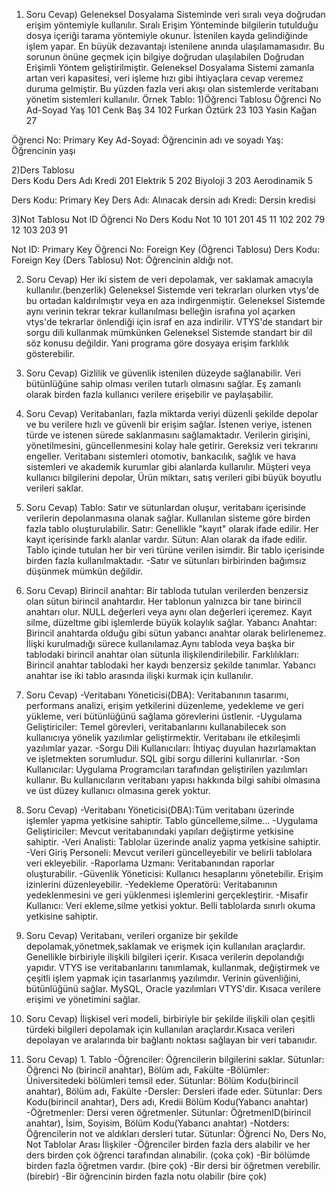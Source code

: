 1. Soru
Cevap) Geleneksel Dosyalama Sisteminde veri sıralı veya doğrudan erişim yöntemiyle kullanılır. Sıralı Erişim Yönteminde bilgilerin tutulduğu dosya içeriği tarama yöntemiyle okunur. İstenilen kayda gelindiğinde işlem yapar. En büyük dezavantajı istenilene anında ulaşılamamasıdır. Bu sorunun önüne geçmek için bilgiye doğrudan ulaşılabilen Doğrudan Erişimli Yöntem geliştirilmiştir. Geleneksel Dosyalama Sistemi zamanla artan veri kapasitesi, veri işleme hızı gibi ihtiyaçlara cevap veremez duruma gelmiştir. Bu yüzden fazla veri akışı olan sistemlerde veritabanı yönetim sistemleri kullanılır.
Örnek Tablo:
1)Öğrenci Tablosu
Öğrenci No       Ad-Soyad         Yaş
101              Cenk Baş         34
102              Furkan Öztürk    23
103              Yasin Kağan      27

Öğrenci No: Primary Key
Ad-Soyad: Öğrencinin adı ve soyadı
Yaş: Öğrencinin yaşı

2)Ders Tablosu       
Ders Kodu      Ders Adı       Kredi
201            Elektrik       5
202            Biyoloji       3
203            Aerodinamik    5

Ders Kodu: Primary Key
Ders Adı: Alınacak dersin adı
Kredi: Dersin kredisi

3)Not Tablosu
Not ID      Öğrenci No     Ders Kodu     Not
10          101            201           45
11          102            202           79 
12          103            203           91

Not ID: Primary Key
Öğrenci No: Foreign Key (Öğrenci Tablosu) 
Ders Kodu: Foreign Key (Ders Tablosu)
Not: Öğrencinin aldığı not.

2. Soru
Cevap) Her iki sistem de veri depolamak, ver saklamak amacıyla kullanılır.(benzerlik)
Geleneksel Sistemde veri tekrarları olurken vtys'de bu ortadan kaldırılmıştır veya en aza indirgenmiştir.
Geleneksel Sistemde aynı verinin tekrar tekrar kullanılması belleğin israfına yol açarken vtys'de tekrarlar önlendiği için israf en aza indirilir.
VTYS'de standart bir sorgu dili kullanmak mümkünken Geleneksel Sistemde standart bir dil söz konusu değildir. Yani programa göre dosyaya erişim farklılık gösterebilir.

3. Soru
Cevap) Gizlilik ve güvenlik istenilen düzeyde sağlanabilir.
Veri bütünlüğüne sahip olması verilen tutarlı olmasını sağlar.
Eş zamanlı olarak birden fazla kullanıcı verilere erişebilir ve paylaşabilir. 

4. Soru
Cevap) Veritabanları, fazla miktarda veriyi düzenli şekilde depolar ve bu verilere hızlı ve güvenli bir erişim sağlar.
İstenen veriye, istenen türde ve istenen sürede saklanmasını sağlamaktadır.
Verilerin girişini, yönetilmesini, güncellenmesini kolay hale getirir.
Gereksiz veri tekrarını engeller.
Veritabanı sistemleri otomotiv, bankacılık, sağlık ve hava sistemleri ve akademik kurumlar gibi alanlarda kullanılır. Müşteri veya kullanıcı bilgilerini depolar, Ürün miktarı, satış verileri gibi büyük boyutlu verileri saklar.

5. Soru
Cevap) Tablo: Satır ve sütunlardan oluşur, veritabanı içerisinde verilerin depolanmasına olanak sağlar. Kullanılan sisteme göre birden fazla tablo oluşturulabilir.
Satır: Genellikle "kayıt" olarak ifade edilir. Her kayıt içerisinde farklı alanlar vardır.
Sütun: Alan olarak da ifade edilir. Tablo içinde tutulan her bir veri türüne verilen isimdir. Bir tablo içerisinde birden fazla kullanılmaktadır.
-Satır ve sütunları birbirinden bağımsız düşünmek mümkün değildir.

6. Soru
Cevap) Birincil anahtar: Bir tabloda tutulan verilerden benzersiz olan sütun birincil anahtardır. Her tablonun yalnızca bir tane birincil anahtarı olur. NULL değerleri veya aynı olan değerleri içeremez.
Kayıt silme, düzeltme gibi işlemlerde büyük kolaylık sağlar.
Yabancı Anahtar: Birincil anahtarda olduğu gibi sütun yabancı anahtar olarak belirlenemez. İlişki kurulmadığı sürece kullanılamaz.Aynı tabloda veya başka bir tablodaki birincil anahtar olan sütunla ilişkilendirilebilir.
Farklılıkları: Birincil anahtar tablodaki her kaydı benzersiz şekilde tanımlar.
Yabancı anahtar ise iki tablo arasında ilişki kurmak için kullanılır.

7. Soru
Cevap) -Veritabanı Yöneticisi(DBA): Veritabanının tasarımı, performans analizi, erişim yetkilerini düzenleme, yedekleme ve geri yükleme, veri bütünlüğünü sağlama görevlerini üstlenir.
-Uygulama Geliştiriciler: Temel görevleri, veritabanlarını kullanabilecek son kullanıcıya yönelik yazılımlar geliştirmektir. Veritabanı ile etkileşimli yazılımlar yazar.
-Sorgu Dili Kullanıcıları: İhtiyaç duyulan hazırlamaktan ve işletmekten sorumludur. SQL gibi sorgu dillerini kullanırlar.
-Son Kullanıcılar: Uygulama Programcıları tarafından geliştirilen yazılımları kullanır. Bu kullanıcıların veritabanı yapısı hakkında bilgi sahibi olmasına ve üst düzey kullanıcı olmasına gerek yoktur. 

8. Soru
Cevap) -Veritabanı Yöneticisi(DBA):Tüm veritabanı üzerinde işlemler yapma yetkisine sahiptir. Tablo güncelleme,silme...
-Uygulama Geliştiriciler: Mevcut veritabanındaki yapıları değiştirme yetkisine sahiptir.
-Veri Analisti: Tablolar üzerinde analiz yapma yetkisine sahiptir.
-Veri Giriş Personeli: Mevcut verileri güncelleyebilir ve belirli tablolara veri ekleyebilir.
-Raporlama Uzmanı: Veritabanından raporlar oluşturabilir.
-Güvenlik Yöneticisi: Kullanıcı hesaplarını yönetebilir. Erişim izinlerini düzenleyebilir.
-Yedekleme Operatörü: Veritabanının yedeklenmesini ve geri yüklenmesi işlemlerini gerçekleştirir.
-Misafir Kullanıcı: Veri ekleme,silme yetkisi yoktur. Belli tablolarda sınırlı okuma yetkisine sahiptir.

9. Soru
Cevap) Veritabanı, verileri organize bir şekilde depolamak,yönetmek,saklamak ve erişmek için kullanılan araçlardır. Genellikle birbiriyle ilişkili bilgileri içerir. Kısaca verilerin depolandığı yapıdır.
VTYS ise veritabanlarını tanımlamak, kullanmak, değiştirmek ve çeşitli işlem yapmak için tasarlanmış yazılımdır. Verinin güvenliğini, bütünlüğünü sağlar. MySQL, Oracle yazılımları VTYS'dir. Kısaca verilere erişimi ve yönetimini sağlar.

10. Soru
Cevap) İlişkisel veri modeli, birbiriyle bir şekilde ilişkili olan çeşitli türdeki bilgileri depolamak için kullanılan araçlardır.Kısaca verileri depolayan ve aralarında bir bağlantı noktası sağlayan bir veri tabanıdır.

11. Soru
Cevap) 1. Tablo
-Öğrenciler: Öğrencilerin bilgilerini saklar.
Sütunlar: Öğrenci No (birincil anahtar), Bölüm adı, Fakülte
-Bölümler: Üniversitedeki bölümleri temsil eder.
Sütunlar: Bölüm Kodu(birincil anahtar), Bölüm adı, Fakülte
-Dersler: Dersleri ifade eder.
Sütunlar: Ders Kodu(birincil anahtar), Ders adı, Kredii Bölüm Kodu(Yabancı anahtar)
-Öğretmenler: Dersi veren öğretmenler.
Sütunlar: ÖğretmenID(birincil anahtar), İsim, Soyisim, Bölüm Kodu(Yabancı anahtar)
-Notders: Öğrencilerin not ve aldıkları dersleri tutar.
Sütunlar: Öğrenci No, Ders No, Not
Tablolar Arası İlişkiler
-Öğrenciler birden fazla ders alabilir ve her ders birden çok öğrenci tarafından alınabilir. (çoka çok)
-Bir bölümde birden fazla öğretmen vardır. (bire çok)
-Bir dersi bir öğretmen verebilir. (birebir)
-Bir öğrencinin birden fazla notu olabilir (bire çok)
